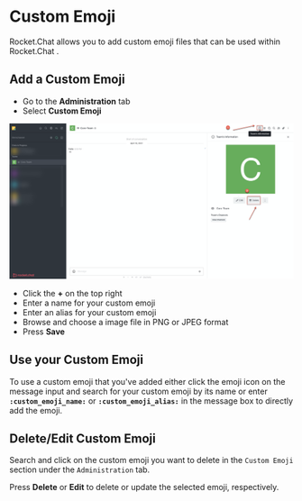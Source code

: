 # Custom Emoji

Rocket.Chat allows you to add custom emoji files that can be used within Rocket.Chat .

## Add a Custom Emoji

* Go to the **Administration** tab
* Select  **Custom Emoji**

![](../../../../.gitbook/assets/image%20%28349%29.png)

* Click  the **+** on the top right 
* Enter a name for your custom emoji
* Enter an alias for your custom emoji
* Browse and choose a image file in PNG or JPEG format
* Press **Save**

## Use your Custom Emoji

To use a custom emoji that you've added either click the emoji icon on the message input and search for your custom emoji by its name or enter **`:custom_emoji_name:`** or **`:custom_emoji_alias:`** in the message box to directly add the emoji.

## Delete/Edit Custom Emoji

Search and click on the custom emoji you want to delete in the `Custom Emoji` section under the `Administration` tab.

Press **Delete** or **Edit** to delete or update the selected emoji, respectively.

